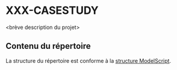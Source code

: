 XXX-CASESTUDY
=============

<brève description du projet>

Contenu du répertoire
---------------------

La structure du répertoire est conforme à la [structure ModelScript](hhttps://modelscript.readthedocs.io/en/latest/artefacts/index.html).

